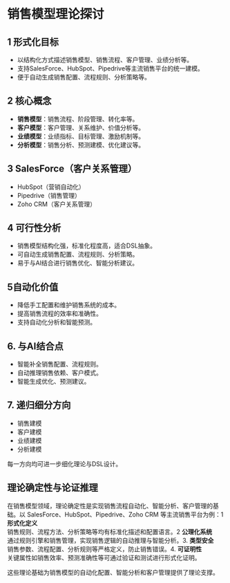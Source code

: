 # 销售模型理论探讨

## 1 形式化目标

- 以结构化方式描述销售模型、销售流程、客户管理、业绩分析等。
- 支持SalesForce、HubSpot、Pipedrive等主流销售平台的统一建模。
- 便于自动生成销售配置、流程规则、分析策略等。

## 2 核心概念

- **销售模型**：销售流程、阶段管理、转化率等。
- **客户模型**：客户管理、关系维护、价值分析等。
- **业绩模型**：业绩指标、目标管理、激励机制等。
- **分析模型**：销售分析、预测建模、优化建议等。

## 3 SalesForce（客户关系管理）

- HubSpot（营销自动化）
- Pipedrive（销售管理）
- Zoho CRM（客户关系管理）

## 4 可行性分析

- 销售模型结构化强，标准化程度高，适合DSL抽象。
- 可自动生成销售配置、流程规则、分析策略。
- 易于与AI结合进行销售优化、智能分析建议。

## 5自动化价值

- 降低手工配置和维护销售系统的成本。
- 提高销售流程的效率和准确性。
- 支持自动化分析和智能预测。

## 6. 与AI结合点

- 智能补全销售配置、流程规则。
- 自动推理销售依赖、客户模式。
- 智能生成优化、预测建议。

## 7. 递归细分方向

- 销售建模
- 客户建模
- 业绩建模
- 分析建模

每一方向均可进一步细化理论与DSL设计。

## 理论确定性与论证推理

在销售模型领域，理论确定性是实现销售流程自动化、智能分析、客户管理的基础。以 SalesForce、HubSpot、Pipedrive、Zoho CRM 等主流销售平台为例：1 **形式化定义**  
   销售规则、流程方法、分析策略等均有标准化描述和配置语言。2 **公理化系统**  
   通过规则引擎和销售管理，实现销售逻辑的自动推理与智能分析。3. **类型安全**  
   销售参数、流程配置、分析规则等严格定义，防止销售错误。4. **可证明性**  
   关键属性如销售效率、预测准确性等可通过验证和测试进行形式化证明。

这些理论基础为销售模型的自动化配置、智能分析和客户管理提供了理论支撑。
